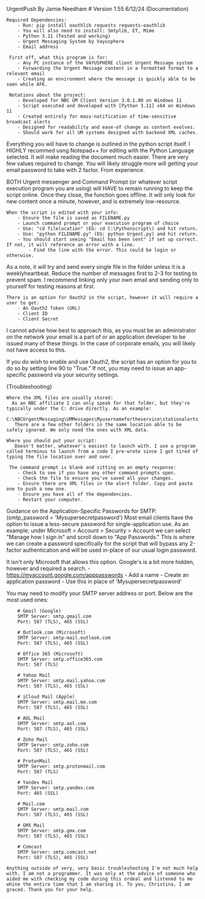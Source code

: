   UrgentPush By Jamie Needham
    # Version 1.55 6/12/24 
      (Documentation)
      
    Required Dependencies:
        - Run: pip install oauthlib requests requests-oauthlib
        - You will also need to install: Smtplib, ET, Mime
        - Python 3.11 (Tested and working)
        - Urgent Messaging System by Vayusphere
        - Email address
        
     First off, what this program is for:
        - Any PC instance of the VAYUSPHERE client Urgent Message system
        - Forwarding the Urgent Message content in a formatted format to a relevant email
        - Creating an environment where the message is quickly able to be seen while AFK.
        
     Notations about the project:
        - Developed for NBC UM Client Version 3.0.1.80 on Windows 11
        - Script executed and developed with [Python 3.11] x64 on Windows 11
        - Created entirely for mass-notification of time-sensitive broadcast alerts
        - Designed for readability and ease-of change as content evolves.
        - Should work for all UM systems designed with backend XML caches.
        
Everything you will have to change is outlined in the python script itself. I HIGHLY recommed usng Notepad++ for editing with the Python Language selected. It will make reading the document much easier. There are very few values required to change. You will likely struggle more will getting your email password to take with 2 factor. From experience.
    
BOTH Urgent messenger and Command Prompt (or whatever script execution program you are using) will HAVE to remain running to keep the script online. Once they close, the function goes offline. It will only look for new content once a minute, however, and is extremely low-resource. 
        
    When the script is edited with your info:
        - Ensure the file is saved as FILENAME.py
        - Launch command prompt or your execution program of choice
        - Use: "cd filelocation" (EG: cd C:\Pythonscript\) and hit return.
        - Use: "python FILENAME.py" (EG: python Urgent.py) and hit return.
        - You should start seeing "Email has been sent" if set up correct. If not, it will reference an error with a line.
            - Find the line with the error. This could be login or otherwise. 
        
As a note, it will try and send every single file in the folder unless it is a weeklyheartbeat. Reduce the number of messages first to 2-3 for testing to prevent spam. I recommend linking only your own email and sending only to yourself for testing reasons at first.
     
    There is an option for Oauth2 in the script, however it will require a user to get:
        - An Oauth2 Token (URL)
        - Client ID
        - Client Secret
I cannot advise how best to approach this, as you must be an administrator on the network your email is a part of or an application 
developer to be issued many of these things. In the case of corporate emails, you will likely not have access to this. 

If you do wish to enable and use Oauth2, the script has an option for you to do so by setting line 90 to "True." If not, you may need to issue an app-specific password via your security settings. 

{Troubleshooting}

    Where the XML files are usually stored:
      As an NBC affiliate I can only speak for that folder, but they're typically under the C: drive directly. As an example:
           - C:\NBCUrgentMessaging\UMMessages\Myusernamefortheservice\stationalerts
       There are a few other folders in the same location able to be safely ignored. We only need the ones with XML data.
        
    Where you should put your script: 
       Doesn't matter, whatever's easiest to launch with. I use a program called terminus to launch from a code I pre-wrote since I got tired of typing the file location over and over. 
        
     The command prompt is blank and sitting on an empty response:
        - Check to see if you have any other command prompts open. 
        - Check the file to ensure you've saved all your changes.
        - Ensure there are XML files in the alert folder. Copy and paste one to push a new one.
        - Ensure you have all of the dependencies.
        - Restart your computer.
        
   Guidance on the Application-Specific Passwords for SMTP:
      (smtp_password = 'Mysupersecretpassword')
Most email clients have the option to issue a less-secure password for single-application use. As an example; under Microsoft > Account > Security > Account we can select "Manage how I sign in" and scroll down to "App Passwords." This is where we can create a password specifically for the script that will bypass any 2-factor authentication and will be used in-place of our usual login password. 
    
  It isn't only Microsoft that allows this option. Google's is a bit more hidden, however and required a search.
        - https://myaccount.google.com/apppasswords
        - Add a name
        - Create an application password
        - Use this in place of 'Mysupersecretpassword'
        
  You may need to modify your SMTP server address or port. Below are the most used ones:
      
        # Gmail (Google)
        SMTP Server: smtp.gmail.com
        Port: 587 (TLS), 465 (SSL)

        # Outlook.com (Microsoft)
        SMTP Server: smtp-mail.outlook.com
        Port: 587 (TLS), 465 (SSL)

        # Office 365 (Microsoft)
        SMTP Server: smtp.office365.com
        Port: 587 (TLS)

        # Yahoo Mail
        SMTP Server: smtp.mail.yahoo.com
        Port: 587 (TLS), 465 (SSL)

        # iCloud Mail (Apple)
        SMTP Server: smtp.mail.me.com
        Port: 587 (TLS), 465 (SSL)

        # AOL Mail
        SMTP Server: smtp.aol.com
        Port: 587 (TLS), 465 (SSL)

        # Zoho Mail
        SMTP Server: smtp.zoho.com
        Port: 587 (TLS), 465 (SSL)

        # ProtonMail
        SMTP Server: smtp.protonmail.com
        Port: 587 (TLS)

        # Yandex Mail
        SMTP Server: smtp.yandex.com
        Port: 465 (SSL)

        # Mail.com
        SMTP Server: smtp.mail.com
        Port: 587 (TLS), 465 (SSL)

        # GMX Mail
        SMTP Server: smtp.gmx.com
        Port: 587 (TLS), 465 (SSL)

        # Comcast
        SMTP Server: smtp.comcast.net
        Port: 587 (TLS), 465 (SSL)
        
    Anything outside of very, very basic troubleshooting I'm not much help with. I am not a programmer. It was only at the advice of someone who aided me with checking my code during this ordeal and listened to me whine the entire time that I am sharing it. To you, Christina, I am graced. Thank you for your help.
